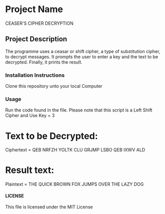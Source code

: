 # Project Name 
CEASER'S CIPHER DECRYPTION

## Project Description
The programme uses a ceasar or shift cipher, a type of substitution cipher, to decrypt messages. It prompts the user to enter a key and the text to be decrypted. Finally, it prints the result.

### Installation Instructions
Clone this repository unto your local Computer 

### Usage
Run the code found in the file.
Please note that this script is a Left Shift Cipher and Use Key = 3
# Text to be Decrypted: 
Ciphertext = QEB NRFZH YOLTK CLU GRJMP LSBO QEB IXWV ALD 
# Result text: 
Plaintext = THE QUICK BROWN FOX JUMPS OVER THE LAZY DOG

#### LICENSE
This file is licensed under the MIT License

